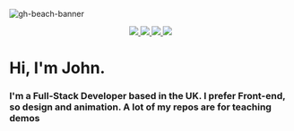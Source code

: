 ![gh-beach-banner](https://user-images.githubusercontent.com/57762234/185401269-59f0e43f-4035-4381-9fcb-8b8791974ccd.png)
<div align="center">
  <a href="www.linkedin.com/in/john-muir-118ab11a2">
    <img src="https://img.shields.io/badge/linkedin-%230077B5.svg?style=for-the-badge&logo=linkedin&logoColor=white"/>
  </a>
  <a href="https://www.instagram.com/john.r.muir/">
    <img src="https://img.shields.io/badge/Instagram-%23E4405F.svg?style=for-the-badge&logo=Instagram&logoColor=white"/>
  </a>
  <a href="https://codepen.io/Johnmuir2001">
    <img src="https://img.shields.io/badge/Codepen-000000?style=for-the-badge&logo=codepen&logoColor=white"/>
  </a>
  <a href="https://github.com/johnmuir2001">
    <img src="https://img.shields.io/badge/github-%23121011.svg?style=for-the-badge&logo=github&logoColor=white"/>
  </a>
</div>
<h1>Hi, I'm John. </h1>
<h3>I'm a Full-Stack Developer based in the UK. I prefer Front-end, so design and animation. A lot of my repos are for teaching demos</h3>
